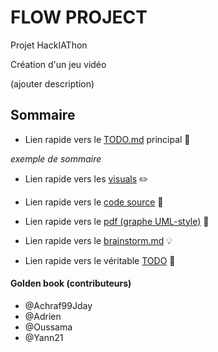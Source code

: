 # FLOW PROJECT

Projet HackIAThon

Création d'un jeu vidéo

(ajouter description)


## Sommaire

* Lien rapide vers le [TODO.md](#) principal :pushpin:

_exemple de sommaire_

* Lien rapide vers les [visuals](#) :pencil2:
* Lien rapide vers le [code source](#) :wrench:

* Lien rapide vers le [pdf (graphe UML-style)](#) :bookmark_tabs:
* Lien rapide vers le [brainstorm.md](#) :bulb:
* Lien rapide vers le véritable [TODO](#) :paperclip:


#### Golden book (contributeurs)

* @Achraf99Jday
* @Adrien
* @Oussama
* @Yann21
